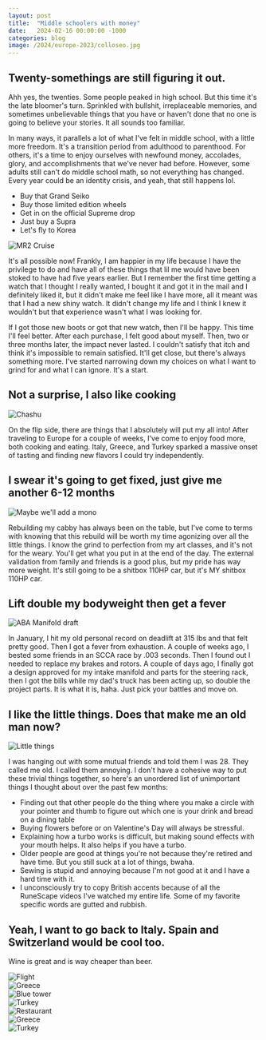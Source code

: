 ```yaml
---
layout: post
title:  "Middle schoolers with money"
date:   2024-02-16 00:00:00 -1000
categories: blog
image: /2024/europe-2023/colloseo.jpg
---
```

## Twenty-somethings are still figuring it out.

Ahh yes, the twenties. Some people peaked in high school. But this time it's the late bloomer's turn. Sprinkled with bullshit, irreplaceable memories, and sometimes unbelievable things that you have or haven't done that no one is going to believe your stories. It all sounds too familiar.

In many ways, it parallels a lot of what I've felt in middle school, with a little more freedom. It's a transition period from adulthood to parenthood. For others, it's a time to enjoy ourselves with newfound money, accolades, glory, and accomplishments that we've never had before. However, some adults still can't do middle school math, so not everything has changed. Every year could be an identity crisis, and yeah, that still happens lol.

- Buy that Grand Seiko
- Buy those limited edition wheels
- Get in on the official Supreme drop
- Just buy a Supra
- Let's fly to Korea

![MR2 Cruise](https://sudoyashi.com/assets/img/2024/cabby/mr2-cruise.jpg)

It's all possible now! Frankly, I am happier in my life because I have the privilege to do and have all of these things that lil me would have been stoked to have had five years earlier. But I remember the first time getting a watch that I thought I really wanted, I bought it and got it in the mail and I definitely liked it, but it didn't make me feel like I have more, all it meant was that I had a new shiny watch. It didn't change my life and I think I knew it wouldn't but that experience wasn't what I was looking for.

If I got those new boots or got that new watch, then I'll be happy. This time I'll feel better. After each purchase, I felt good about myself. Then, two or three months later, the impact never lasted. I couldn't satisfy that itch and think it's impossible to remain satisfied. It'll get close, but there's always something more. I've started narrowing down my choices on what I want to grind for and what I can ignore. It's a start.

## Not a surprise, I also like cooking

![Chashu](https://sudoyashi.com/assets/img/2024/chashu.jpg)

On the flip side, there are things that I absolutely will put my all into! After traveling to Europe for a couple of weeks, I've come to enjoy food more, both cooking and eating. Italy, Greece, and Turkey sparked a massive onset of tasting and finding new flavors I could try independently.

## I swear it's going to get fixed, just give me another 6-12 months

![Maybe we'll add a mono](https://sudoyashi.com/assets/img/2024/cabby/mono-cabby.jpg)

Rebuilding my cabby has always been on the table, but I've come to terms with knowing that this rebuild will be worth my time agonizing over all the little things. I know the grind to perfection from my art classes, and it's not for the weary. You'll get what you put in at the end of the day. The external validation from family and friends is a good plus, but my pride has way more weight. It's still going to be a shitbox 110HP car, but it's MY shitbox 110HP car.

## Lift double my bodyweight then get a fever

![ABA Manifold draft](https://www.sudoyashi.com/assets/img/2024/cabby/aba-manifold.jpg)

In January, I hit my old personal record on deadlift at 315 lbs and that felt pretty good. Then I got a fever from exhaustion. A couple of weeks ago, I bested some friends in an SCCA race by .003 seconds. Then I found out I needed to replace my brakes and rotors. A couple of days ago, I finally got a design approved for my intake manifold and parts for the steering rack, then I got the bills while my dad's truck has been acting up, so double the project parts. It is what it is, haha. Just pick your battles and move on.

## I like the little things. Does that make me an old man now?

![Little things](https://www.sudoyashi.com/assets/img/2024/little-things.jpg)

I was hanging out with some mutual friends and told them I was 28. They called me old. I called them annoying. I don't have a cohesive way to put these trivial things together, so here's an unordered list of unimportant things I thought about over the past few months:

- Finding out that other people do the thing where you make a circle with your pointer and thumb to figure out which one is your drink and bread on a dining table
- Buying flowers before or on Valentine's Day will always be stressful.
- Explaining how a turbo works is difficult, but making sound effects with your mouth helps. It also helps if you have a turbo.
- Older people are good at things you're not because they're retired and have time. But you still suck at a lot of things, bwaha.
- Sewing is stupid and annoying because I'm not good at it and I have a hard time with it.
- I unconsciously try to copy British accents because of all the RuneScape videos I've watched my entire life. Some of my favorite specific words are gutted and rubbish.

## Yeah, I want to go back to Italy. Spain and Switzerland would be cool too.

Wine is great and is way cheaper than beer.

![Flight](https://www.sudoyashi.com/assets/img/2024/europe-2023/flight.jpg)
<br>
![Greece](https://www.sudoyashi.com/assets/img/2024/europe-2023/europe-1.jpg)<br>
![Blue tower](https://www.sudoyashi.com/assets/img/2024/europe-2023/europe-3.jpg)<br>
![Turkey](https://www.sudoyashi.com/assets/img/2024/europe-2023/europe-4.jpg)<br>
![Restaurant](https://www.sudoyashi.com/assets/img/2024/europe-2023/restaurant.jpg)<br>
![Greece](https://www.sudoyashi.com/assets/img/2024/europe-2023/europe-6.jpg)<br>
![Turkey](https://www.sudoyashi.com/assets/img/2024/europe-2023/europe-8.jpg)<br>